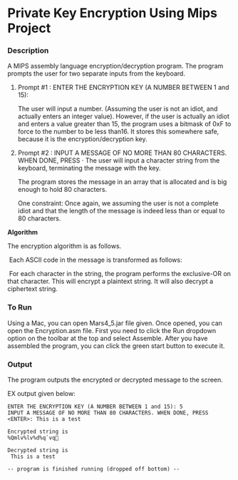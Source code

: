# Private Key Encryption Using Mips Project

### Description

A MIPS assembly language encryption/decryption program. The program prompts the user for two separate inputs from the keyboard. 

1. Prompt #1 : ENTER THE ENCRYPTION KEY (A NUMBER BETWEEN 1 and 15):

   The user will input a number. (Assuming the user is not an idiot, and actually enters an integer value). However, if the user is actually an idiot and enters a value greater than 15, the program uses a bitmask of 0xF to force to the number to be less than16.  It stores this somewhere safe, because it is the encryption/decryption key.

2. Prompt #2 : INPUT A MESSAGE OF NO MORE THAN 80 CHARACTERS. WHEN DONE, PRESS <ENTER>· The user will input a character string from the keyboard, terminating the message with the<ENTER> key.

   The program stores the message in an array that is allocated and is big enough to hold 80  characters. 

   One constraint: Once again, we assuming the user is not a complete idiot and that the length of the message is indeed less than or equal to 80 characters. 

**Algorithm**

The encryption algorithm is as follows. 

​	Each ASCII code in the message is transformed as follows: 

​		For each character in the string, the program performs the exclusive-OR on that character. This will encrypt a plaintext string. It will also decrypt a ciphertext string.



### To Run

Using a Mac, you can open Mars4_5.jar file given. Once opened, you can open the Encryption.asm file. First you need to click the Run dropdown option on the toolbar at the top and select Assemble. After you have assembled the program, you can click the green start button to  execute it.



### Output

The program outputs the encrypted or decrypted message to the screen.

EX output given below:

```
ENTER THE ENCRYPTION KEY (A NUMBER BETWEEN 1 and 15): 5
INPUT A MESSAGE OF NO MORE THAN 80 CHARACTERS. WHEN DONE, PRESS <ENTER>: This is a test

Encrypted string is
%Qmlv%lv%d%q`vq

Decrypted string is
 This is a test

-- program is finished running (dropped off bottom) --
```

